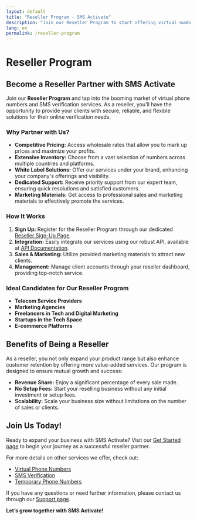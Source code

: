 ```yaml
---
layout: default
title: "Reseller Program - SMS Activate"
description: "Join our Reseller Program to start offering virtual numbers and SMS verification services. Expand your business with attractive reseller benefits."
lang: en
permalink: /reseller-program
---
```


# Reseller Program

## Become a Reseller Partner with SMS Activate

Join our **Reseller Program** and tap into the booming market of virtual phone numbers and SMS verification services. As a reseller, you'll have the opportunity to provide your clients with secure, reliable, and flexible solutions for their online verification needs.

### Why Partner with Us?

- **Competitive Pricing:** Access wholesale rates that allow you to mark up prices and maximize your profits.
- **Extensive Inventory:** Choose from a vast selection of numbers across multiple countries and platforms.
- **White Label Solutions:** Offer our services under your brand, enhancing your company's offerings and visibility.
- **Dedicated Support:** Receive priority support from our expert team, ensuring quick resolutions and satisfied customers.
- **Marketing Materials:** Get access to professional sales and marketing materials to effectively promote the services.

### How It Works

1. **Sign Up:** Register for the Reseller Program through our dedicated [Reseller Sign-Up Page](https://sms-activate.app/reseller-signup).
2. **Integration:** Easily integrate our services using our robust API, available at [API Documentation](/api-documentation).
3. **Sales & Marketing:** Utilize provided marketing materials to attract new clients.
4. **Management:** Manage client accounts through your reseller dashboard, providing top-notch service.

### Ideal Candidates for Our Reseller Program

- **Telecom Service Providers**
- **Marketing Agencies**
- **Freelancers in Tech and Digital Marketing**
- **Startups in the Tech Space**
- **E-commerce Platforms**

## Benefits of Being a Reseller

As a reseller, you not only expand your product range but also enhance customer retention by offering more value-added services. Our program is designed to ensure mutual growth and success:

- **Revenue Share:** Enjoy a significant percentage of every sale made.
- **No Setup Fees:** Start your reselling business without any initial investment or setup fees.
- **Scalability:** Scale your business size without limitations on the number of sales or clients.

## Join Us Today!

Ready to expand your business with SMS Activate? Visit our [Get Started page](/get-started) to begin your journey as a successful reseller partner.

For more details on other services we offer, check out:
- [Virtual Phone Numbers](/virtual-phone-numbers)
- [SMS Verification](/sms-verification)
- [Temporary Phone Numbers](/temporary-phone-numbers)

If you have any questions or need further information, please contact us through our [Support page](/support).

**Let’s grow together with SMS Activate!**